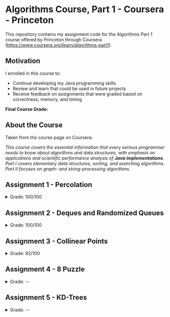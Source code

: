Algorithms Course, Part 1 - Coursera - Princeton
============

This repository contains my assignment code for the Algorithms Part 1 course offered by Princeton through Coursera (https://www.coursera.org/learn/algorithms-part1).

Motivation
----------------------------
I enrolled in this course to:
* Continue developing my Java programming skills
* Review and learn that could be used in future projects
* Receive feedback on assignments that were graded based on correctness, memory, and timing

**Final Course Grade:**   




About the Course
----------------------------
Taken from the course page on Coursera:

*This course covers the essential information that every serious programmer needs to know about algorithms and data structures, with emphasis on applications and scientific performance analysis of **Java implementations**. Part I covers elementary data structures, sorting, and searching algorithms. Part II focuses on graph- and string-processing algorithms.*



Assignment 1 - Percolation
----------------------------

<details>
	<summary>Grade: 100/100</summary>

**Goal (taken from assigment specification):**   
Write a program to estimate the value of the percolation threshold via Monte Carlo simulation.

**Files Submitted:**
* [Percolation.java](percolation/Percolation.java)
* [PercolationStats.java](percolation/PercolationStats.java)

**Assignment Specification:**    
https://coursera.cs.princeton.edu/algs4/assignments/percolation/specification.php
</details>


Assignment 2 - Deques and Randomized Queues
----------------------------

<details>
	<summary>Grade: 100/100</summary>
	
**Goal (taken from assigment specification):**   
Write a generic data type for a deque and a randomized queue. The goal of this assignment is to implement elementary data structures using arrays and linked lists, and to introduce you to generics and iterators.

**Files Submitted:**
* [Deque.java](queues/src/Deque.java)
* [RandomizedQueue.java](queues/src/RandomizedQueue.java)
* [Permutation.java](queues/src/Permutation.java)

**Assignment Specification:**    
https://coursera.cs.princeton.edu/algs4/assignments/queues/specification.php
</details>

Assignment 3 - Collinear Points
----------------------------

<details>
	<summary>Grade: 92/100</summary>
	
**Goal (taken from assigment specification):**   
Write a program to recognize line patterns in a given set of points.

**Files Submitted:**
* [Point.java](collinear/src/Point.java)
* [BruteCollinearPoints.java](collinear/src/BruteCollinearPoints.java)
* [FastCollinearPoints.java](collinear/src/FastCollinearPoints.java)

**Assignment Specification:**    
https://coursera.cs.princeton.edu/algs4/assignments/collinear/specification.php
</details>

Assignment 4 - 8 Puzzle
----------------------------

<details>
	<summary>Grade: --</summary>
	
**Goal (taken from assigment specification):**   
Write a program to solve the 8-puzzle problem (and its natural generalizations) using the A* search algorithm.

**Files Submitted:**
* Board.java
* Solver.java

**Assignment Specification:**    
https://coursera.cs.princeton.edu/algs4/assignments/8puzzle/specification.php
</details>

Assignment 5 - KD-Trees
----------------------------

<details>
	<summary>Grade: --</summary>
	
**Goal (taken from assigment specification):**   
Write a data type to represent a set of points in the unit square (all points have *x*- and *y*-coordinates between 0 and 1) using a *2d-tree* to support efficient *range search* (find all of the points contained in a query rectangle) and *nearest-neighbor search* (find a closest point to a query point).

**Files Submitted:**
* PointSET.java
* KdTree.java

**Assignment Specification:**    
https://coursera.cs.princeton.edu/algs4/assignments/kdtree/specification.php
</details>

